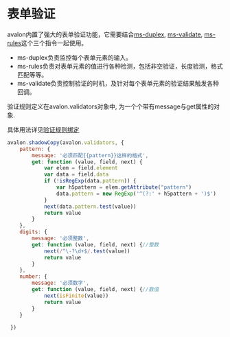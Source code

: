 # 表单验证

avalon内置了强大的表单验证功能，它需要结合[ms-duplex](directives/ms-duplex.md), [ms-validate](directives/ms-validate.md), [ms-rules](directives/ms-rules.md)这个三个指令一起使用。

* ms-duplex负责监控每个表单元素的输入。
* ms-rules负责对表单元素的值进行各种检测，包括非空验证，长度验测，格式匹配等等。
* ms-validate负责控制验证的时机，及针对每个表单元素的验证结果触发各种回调。


验证规则定义在avalon.validators对象中, 为一个个带有message与get属性的对象.

具体用法详见[验证规则绑定](directives/ms-rules.md)

```javascript
avalon.shadowCopy(avalon.validators, {
    pattern: {
        message: '必须匹配{{pattern}}这样的格式',
        get: function (value, field, next) {
            var elem = field.element
            var data = field.data
            if (!isRegExp(data.pattern)) {
                var h5pattern = elem.getAttribute("pattern")
                data.pattern = new RegExp('^(?:' + h5pattern + ')$')
            }
            next(data.pattern.test(value))
            return value
        }
    },
    digits: {
        message: '必须整数',
        get: function (value, field, next) {//整数
            next(/^\-?\d+$/.test(value))
            return value
        }
    },
    number: {
        message: '必须数字',
        get: function (value, field, next) {//数值
            next(isFinite(value))
            return value
        }
    }
    
 })
```